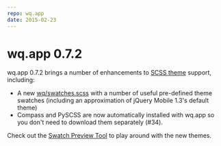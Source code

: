 ```yaml
---
repo: wq.app
date: 2015-02-23
---
```


# wq.app 0.7.2

wq.app 0.7.2 brings a number of enhancements to [SCSS theme](https://wq.io/docs/jquery-mobile-scss-themes) support, including:
- A new [wq/swatches.scss](https://github.com/wq/wq.app/blob/master/scss/wq/swatches.scss) with a number of useful pre-defined theme swatches (including an approximation of jQuery Mobile 1.3's default theme)
- Compass and PySCSS are now automatically installed with wq.app so you don't need to download them separately (#34).

Check out the [Swatch Preview Tool](https://wq.io/wq.app/tests/swatches.html) to play around with the new themes.
